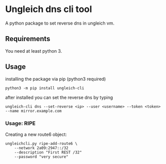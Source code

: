 # Ungleich dns cli tool

A python package to set reverse dns in ungleich vm.

## Requirements

You need at least python 3.

## Usage

installing the package via pip (python3 required)

```angular2
python3 -m pip install ungleich-cli
```
after installed you can set the reverse dns by typing

```angular2
ungleich-cli dns --set-reverse <ip> --user <username> --token <token> --name mirror.example.com
```

### Usage: RIPE

Creating a new route6 object:

```
ungleichcli.py ripe-add-route6 \
    --network 2a09:2947::/32
    --description "First REST /32"
    --password "very secure"
```
